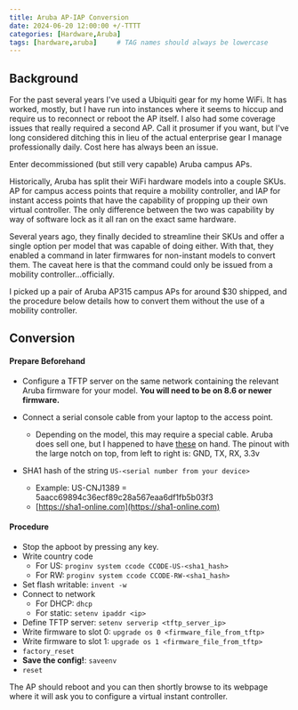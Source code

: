 ```yaml
---
title: Aruba AP-IAP Conversion
date: 2024-06-20 12:00:00 +/-TTTT
categories: [Hardware,Aruba]
tags: [hardware,aruba]     # TAG names should always be lowercase
---
```


## Background

For the past several years I've used a Ubiquiti gear for my home WiFi.  It has worked, mostly, but I have run into instances where it seems to hiccup and require us to reconnect or reboot the AP itself.  I also had some coverage issues that really required a second AP.  Call it prosumer if you want, but I've long considered ditching this in lieu of the actual enterprise gear I manage professionally daily.  Cost here has always been an issue.

Enter decommissioned (but still very capable) Aruba campus APs.

Historically, Aruba has split their WiFi hardware models into a couple SKUs. AP for campus access points that require a mobility controller, and IAP for instant access points that have the capability of propping up their own virtual controller.  The only difference between the two was capability by way of software lock as it all ran on the exact same hardware.

Several years ago, they finally decided to streamline their SKUs and offer a single option per model that was capable of doing either.  With that, they enabled a command in later firmwares for non-instant models to convert them.  The caveat here is that the command could only be issued from a mobility controller...officially.

I picked up a pair of Aruba AP315 campus APs for around $30 shipped, and the procedure below details how to convert them without the use of a mobility controller.

## Conversion

#### Prepare Beforehand


* Configure a TFTP server on the same network containing the relevant Aruba firmware for your model.  **You will need to be on 8.6 or newer firmware.**

* Connect a serial console cable from your laptop to the access point.
    * Depending on the model, this may require a special cable.  Aruba does sell one, but I happened to have [these](https://www.amazon.com/IZOKEE-CP2102-Converter-Adapter-Downloader/dp/B07D6LLX19/ref=sr_1_5?crid=102PLNI4PRBN1&dib=eyJ2IjoiMSJ9.VcBZTY7hnkmhHf7Flvr9wP1b_Nhx37X0fRb6JG7yQtIXU2cQH5oBa3iz0CpqNh3gWe6CtqqYoCpAVq6ttb1lC8f02IwFfw6k0iUbvSLL42yMQbYD0CLTZg-r830pPyJZrnCC0BpLEJbPqZq9kBn-XsAFrEnQXiv6XnV8UuEbjzDd1VNVv-wAX4brxUvlFUyOAxhmFoxCgM-fVWntzR8iBK0z69Sa9SnmACbc1mzOwjA.RBvp_74J7fYm7IkTrXLOh9ukGmaZOzwfznjdJs0plDY&dib_tag=se&keywords=usb+uart&qid=1723004615&sprefix=usb+uart%2Caps%2C99&sr=8-5) on hand.  The pinout with the large notch on top, from left to right is:  GND, TX, RX, 3.3v

* SHA1 hash of the string ```US-<serial number from your device>```
    * Example:  US-CNJ1389 =  5aacc69894c36ecf89c28a567eaa6df1fb5b03f3
    * [https://sha1-online.com](https://sha1-online.com)

#### Procedure

* Stop the apboot by pressing any key.
* Write country code
    * For US: ```proginv system ccode CCODE-US-<sha1_hash>```
    * For RW: ```proginv system ccode CCODE-RW-<sha1_hash>```
* Set flash writable: ```invent -w```
* Connect to network
    * For DHCP: ```dhcp```
    * For static: ```setenv ipaddr <ip>```
* Define TFTP server: ```setenv serverip <tftp_server_ip>```
* Write firmware to slot 0: ```upgrade os 0 <firmware_file_from_tftp>```
* Write firmware to slot 1: ```upgrade os 1 <firmware_file_from_tftp>```
* ```factory_reset```
* **Save the config!**: ```saveenv```
* ```reset```

The AP should reboot and you can then shortly browse to its webpage where it will ask you to configure a virtual instant controller.